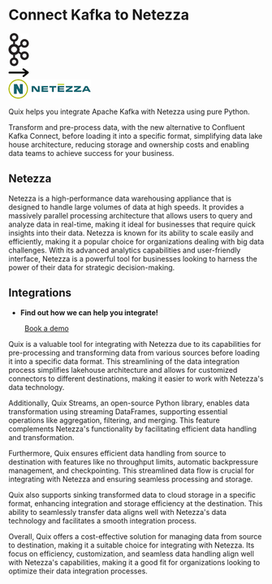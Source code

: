 # Connect Kafka to Netezza

<div class="connect-images cards blog-grid-card" markdown>
<div>
<img src="../images/kafka_logo.png" width="40px" />
</div>
<div>
<img src="../images/arrow.svg" width="40px" />
</div>
<div>
<img src="./images/netezza_1.jpg" />
</div>
</div>

Quix helps you integrate Apache Kafka with Netezza using pure Python.

Transform and pre-process data, with the new alternative to Confluent Kafka Connect, before loading it into a specific format, simplifying data lake house architecture, reducing storage and ownership costs and enabling data teams to achieve success for your business.

## Netezza

Netezza is a high-performance data warehousing appliance that is designed to handle large volumes of data at high speeds. It provides a massively parallel processing architecture that allows users to query and analyze data in real-time, making it ideal for businesses that require quick insights into their data. Netezza is known for its ability to scale easily and efficiently, making it a popular choice for organizations dealing with big data challenges. With its advanced analytics capabilities and user-friendly interface, Netezza is a powerful tool for businesses looking to harness the power of their data for strategic decision-making.

## Integrations

<div class="grid cards" markdown>

- __Find out how we can help you integrate!__

    <a class="md-button md-button--primary" href="https://share.hsforms.com/1iW0TmZzKQMChk0lxd_tGiw4yjw2?__hstc=175542013.2303933fbd746c0ac86d9ccbe9bc9100.1728383268831.1729603416735.1729620918855.31&__hssc=175542013.1.1729620918855&__hsfp=2132701734" target="_blank" style="margin:.5rem;">Book a demo</a>

</div>


Quix is a valuable tool for integrating with Netezza due to its capabilities for pre-processing and transforming data from various sources before loading it into a specific data format. This streamlining of the data integration process simplifies lakehouse architecture and allows for customized connectors to different destinations, making it easier to work with Netezza's data technology.

Additionally, Quix Streams, an open-source Python library, enables data transformation using streaming DataFrames, supporting essential operations like aggregation, filtering, and merging. This feature complements Netezza's functionality by facilitating efficient data handling and transformation.

Furthermore, Quix ensures efficient data handling from source to destination with features like no throughput limits, automatic backpressure management, and checkpointing. This streamlined data flow is crucial for integrating with Netezza and ensuring seamless processing and storage.

Quix also supports sinking transformed data to cloud storage in a specific format, enhancing integration and storage efficiency at the destination. This ability to seamlessly transfer data aligns well with Netezza's data technology and facilitates a smooth integration process.

Overall, Quix offers a cost-effective solution for managing data from source to destination, making it a suitable choice for integrating with Netezza. Its focus on efficiency, customization, and seamless data handling align well with Netezza's capabilities, making it a good fit for organizations looking to optimize their data integration processes.

